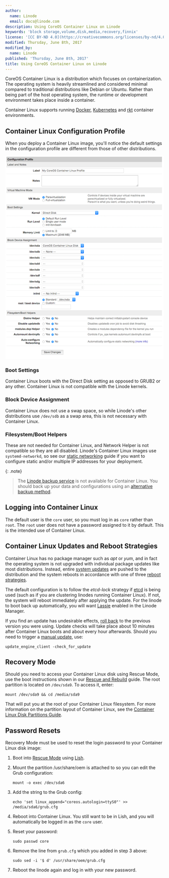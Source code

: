 ```yaml
---
author:
  name: Linode
  email: docs@linode.com
description: Using CoreOS Container Linux on Linode
keywords: 'block storage,volume,disk,media,recovery,finnix'
license: '[CC BY-ND 4.0](https://creativecommons.org/licenses/by-nd/4.0)'
modified: Thursday, June 8th, 2017
modified_by:
  name: Linode
published: 'Thursday, June 8th, 2017'
title: Using CoreOS Container Linux on Linode
---
```


CoreOS Container Linux is a distribution which focuses on containerization. The operating system is heavily streamlined and considered minimal compared to traditional distributions like Debian or Ubuntu. Rather than being part of the host operating system, the runtime or development environment takes place inside a container.

Container Linux supports running [Docker](https://coreos.com/os/docs/latest/getting-started-with-docker.html), [Kubernetes](https://coreos.com/kubernetes/docs/latest/) and [rkt](https://coreos.com/rkt) container environments.

## Container Linux Configuration Profile

When you deploy a Container Linux image, you'll notice the default settings in the configuration profile are different from those of other distributions.

[![CoreOS configuration profile](/docs/assets/container-linux-config-profile-small.png)](/docs/assets/container-linux-config-profile.png)

### Boot Settings

Container Linux boots with the Direct Disk setting as opposed to GRUB2 or any other. Container Linux is not compatible with the Linode kernels.

### Block Device Assignment

Container Linux does not use a swap space, so while Linode's other distributions use `/dev/sdb` as a swap area, this is not necessary with Container Linux.

### Filesystem/Boot Helpers

These are not needed for Container Linux, and Network Helper is not compatible so they are all disabled. Linode's Container Linux images use `systemd-networkd`, so see our [static networking](https://www.linode.com/docs/networking/linux-static-ip-configuration/#arch--coreos) guide if you want to configure static and/or multiple IP addresses for your deployment.

{: .note}
>
> The [Linode backup service](/docs/platform/linode-backup-service) is not available for Container Linux. You should back up your data and configurations using an [alternative backup method](/docs/security/backups/backing-up-your-data).

## Logging into Container Linux

The default user is the `core` user, so you must log in as `core` rather than `root`. The `root` user does not have a password assigned to it by default. This is the intended use of Container Linux.

## Container Linux Updates and Reboot Strategies

Container Linux has no package manager such as *apt* or *yum*, and in fact the operating system is not upgraded with individual package updates like most distributions. Instead, entire [system updates](https://coreos.com/why#updates) are pushed to the distribution and the system reboots in accordance with one of three [reboot strategies](https://coreos.com/os/docs/latest/update-strategies.html).

The default configuration is to follow the *etcd-lock* strategy if [etcd](https://coreos.com/etcd/) is being used (such as if you are clustering linodes running Container Linux). If not, the system will reboot immediately after applying the update. For the linode to boot back up automatically, you will want [Lassie](/docs/uptime/monitoring-and-maintaining-your-server#configuring-shutdown-watchdog) enabled in the Linode Manager.

If you find an update has undesirable effects, [roll back](https://coreos.com/os/docs/latest/manual-rollbacks.html) to the previous version you were using. Update checks will take place about 10 minutes after Container Linux boots and about every hour afterwards. Should you need to trigger a [manual update](https://coreos.com/os/docs/latest/update-strategies.html#manually-triggering-an-update), use:

    update_engine_client -check_for_update

## Recovery Mode

Should you need to access your Container Linux disk using Rescue Mode, use the boot instructions shown in our [Rescue and Rebuild](/docs/troubleshooting/rescue-and-rebuild#booting-into-rescue-mode) guide. The root partition is located on `/dev/sda9`. To access it, enter:

    mount /dev/sda9 && cd /media/sda9

That will put you at the root of your Container Linux filesystem. For more information on the partition layout of Container Linux, see the [Container Linux Disk Partitions Guide](https://coreos.com/os/docs/latest/sdk-disk-partitions.html).

## Password Resets

Recovery Mode must be used to reset the login password to your Container Linux disk image:

1.  Boot into [Rescue Mode](/docs/troubleshooting/rescue-and-rebuild#booting-into-rescue-mode) using [Lish](https://www.linode.com/docs/networking/using-the-linode-shell-lish).

2.  Mount the partition /usr/share/oem is attached to so you can edit the Grub configuration:

        mount -o exec /dev/sda6

3.  Add the string to the Grub config:

        echo 'set linux_append="coreos.autologin=ttyS0"' >> /media/sda6/grub.cfg

4.  Reboot into Container Linux. You still want to be in Lish, and you will automatically be logged in as the `core` user.

5.  Reset your password:

        sudo passwd core

6.  Remove the line from `grub.cfg` which you added in step 3 above:

        sudo sed -i '$ d' /usr/share/oem/grub.cfg

7. Reboot the linode again and log in with your new password.
